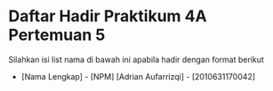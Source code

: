 # Daftar Hadir Praktikum 4A Pertemuan 5
Silahkan isi list nama di bawah ini apabila hadir dengan format berikut

- [Nama Lengkap] - [NPM]
[Adrian Aufarrizqi] - [2010631170042]
